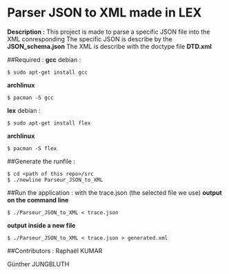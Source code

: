 Parser JSON to XML made in LEX
======
**Description :** This project is made to parse a specific JSON file into the XML conresponding
The specific JSON is describe by the **JSON_schema.json**
The XML is describe with the doctype file **DTD.xml**


##Required :
**gcc**
debian :
```
$ sudo apt-get install gcc
```
**archlinux**
```
$ pacman -S gcc
```

**lex**
debian :
```
$ sudo apt-get install flex
```
**archlinux**
```
$ pacman -S flex
```

##Generate the runfile :
```
$ cd <path of this repo>/src
$ ./newline Parseur_JSON_to_XML
```

##Run the application :
with the trace.json (the selected file we use)
**output on the command line**
```
$ ./Parseur_JSON_to_XML < trace.json
```
**output inside a new file**
```
$ ./Parseur_JSON_to_XML < trace.json > generated.xml
```

##Contributors :
Raphaël KUMAR

Günther JUNGBLUTH
